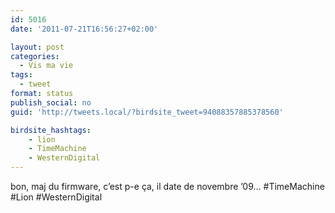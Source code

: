 ```yaml
---
id: 5016
date: '2011-07-21T16:56:27+02:00'

layout: post
categories:
  - Vis ma vie
tags:
  - tweet
format: status
publish_social: no
guid: 'http://tweets.local/?birdsite_tweet=94088357885378560'

birdsite_hashtags:
    - lion
    - TimeMachine
    - WesternDigital
---
```


bon, maj du firmware, c’est p-e ça, il date de novembre ’09… #TimeMachine #Lion #WesternDigital
